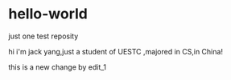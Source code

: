 # hello-world
just one test reposity

hi i'm jack yang,just a student of UESTC ,majored in CS,in China!

this is a new change by edit_1
